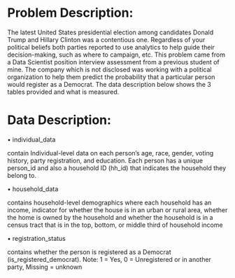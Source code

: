 
# Problem Description:
The latest United States presidential election among candidates Donald Trump and Hillary Clinton was a contentious one. Regardless of your political beliefs both parties reported to use analytics to help guide their decision-making, such as where to campaign, etc. This problem came from a Data Scientist position interview assessment from a previous student of mine. The company which is not disclosed was working with a political organization to help them predict the probability that a particular person would register as a Democrat. The data description below shows the 3 tables provided and what is measured. 

# Data Description:
•	individual_data

contain Individual-level data on each person’s age, race, gender, voting history, party registration, and education. Each person has a unique person_id and also a household ID (hh_id) that indicates the household they belong to.

•	household_data

contains household-level demographics where each household has an income, indicator for whether the house is in an urban or rural area, whether the home is owned by the household and whether the household is in a census tract that is in the top, bottom, or middle third of household income

•	registration_status

contains whether the person is registered as a Democrat (is_registered_democrat). Note: 1 = Yes, 0 = Unregistered or in another party, Missing = unknown


